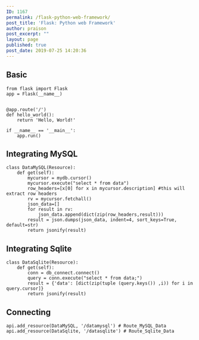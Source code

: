 ```yaml
---
ID: 1167
permalink: /flask-python-web-framework/
post_title: 'Flask: Python web Framework'
author: praison
post_excerpt: ""
layout: page
published: true
post_date: 2019-07-25 14:20:36
---
```

<!-- wp:heading -->
<h2>Basic</h2>
<!-- /wp:heading -->

<!-- wp:code -->
<pre class="wp-block-code"><code>from flask import Flask
app = Flask(__name__)


@app.route('/')
def hello_world():
    return 'Hello, World!'

if __name__ == '__main__':
    app.run()</code></pre>
<!-- /wp:code -->

<!-- wp:heading -->
<h2>Integrating MySQL</h2>
<!-- /wp:heading -->

<!-- wp:code -->
<pre class="wp-block-code"><code>class DataMySQL(Resource):
    def get(self):
        mycursor = mydb.cursor()
        mycursor.execute("select * from data")
        row_headers=[x[0] for x in mycursor.description] #this will extract row headers
        rv = mycursor.fetchall()
        json_data=[]
        for result in rv:
            json_data.append(dict(zip(row_headers,result)))        
        result = json.dumps(json_data, indent=4, sort_keys=True, default=str)
        return jsonify(result)</code></pre>
<!-- /wp:code -->

<!-- wp:heading -->
<h2>Integrating Sqlite</h2>
<!-- /wp:heading -->

<!-- wp:code -->
<pre class="wp-block-code"><code>class DataSqlite(Resource):
    def get(self):
        conn = db_connect.connect()
        query = conn.execute("select * from data;")
        result = {'data': [dict(zip(tuple (query.keys()) ,i)) for i in query.cursor]}
        return jsonify(result)</code></pre>
<!-- /wp:code -->

<!-- wp:heading -->
<h2>Connecting</h2>
<!-- /wp:heading -->

<!-- wp:code -->
<pre class="wp-block-code"><code>api.add_resource(DataMySQL, '/datamysql') # Route_MySQL_Data
api.add_resource(DataSqlite, '/datasqlite') # Route_Sqlite_Data</code></pre>
<!-- /wp:code -->